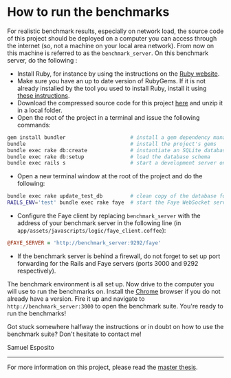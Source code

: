 # How to run the benchmarks

For realistic benchmark results, especially on network load, the source code of this project should be deployed on a computer you can access through the internet (so, not a machine on your local area network). From now on this machine is referred to as the `benchmark_server`. On this benchmark server, do the following :

- Install Ruby, for instance by using the instructions on the [Ruby website](https://www.ruby-lang.org/en/downloads/).
- Make sure you have an up to date version of RubyGems. If it is not already installed by the tool you used to install Ruby, install it using [these instructions](http://rubygems.org/pages/download).
- Download the compressed source code for this project [here](https://github.com/krikis/nomad/archive/master.zip) and unzip it in a local folder.
- Open the root of the project in a terminal and issue the following commands:

```bash
gem install bundler                     # install a gem dependency manager
bundle                                  # install the project's gems
bundle exec rake db:create              # instantiate an SQLite database
bundle exec rake db:setup               # load the database schema
bundle exec rails s                     # start a development server on port 3000
```
- Open a new terminal window at the root of the project and do the following:

```bash
bundle exec rake update_test_db         # clean copy of the database for benchmarking
RAILS_ENV='test' bundle exec rake faye  # start the Faye WebSocket server on port 9292
```
- Configure the Faye client by replacing `benchmark_server` with the address of your benchmark server in the following line (in `app/assets/javascripts/logic/faye_client.coffee`):

```coffee
@FAYE_SERVER = 'http://benchmark_server:9292/faye'
```
- If the benchmark server is behind a firewall, do not forget to set up port forwarding for the Rails and Faye servers (ports 3000 and 9292 respectively).

The benchmark environment is all set up. Now drive to the computer you will use to run the benchmarks on. Install the [Chrome](https://www.google.com/intl/en/chrome/browser/) browser if you do not already have a version. Fire it up and navigate to `http://benchmark_server:3000` to open the benchmark suite. You're ready to run the benchmarks!

Got stuck somewhere halfway the instructions or in doubt on how to use the benchmark suite? Don't hesitate to contact me!


Samuel Esposito


***

For more information on this project, please read the [master thesis](https://github.com/krikis/nomad/blob/master/doc/thesis.pdf?raw=true).
